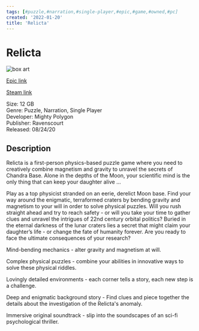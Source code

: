 ```yaml
---
tags: [#puzzle,#narration,#single-player,#epic,#game,#owned,#pc]
created: '2022-01-20'
title: 'Relicta'
---
```

# Relicta

![box art](https://cdn1.epicgames.com/d79920221de24b448e24516a7810804e/offer/Blades_Mobile_horizontal-480x270-2f443f91cd89da427b8efd6a910fbe04.jpg?h=270&amp;resize=1&amp;w=480)

[Epic link](https://www.epicgames.com/store/en-US/p/relicta)

[Steam link](https://store.steampowered.com/app/941570/Relicta/?snr=1_7_7_151_150_1)

Size: 12 GB  
Genre: Puzzle, Narration, Single Player  
Developer: Mighty Polygon  
Publisher: Ravenscourt  
Released: 08/24/20  

## Description

Relicta is a first-person physics-based puzzle game where you need to creatively combine magnetism and gravity to unravel the secrets of Chandra Base. Alone in the depths of the Moon, your scientific mind is the only thing that can keep your daughter alive …

Play as a top physicist stranded on an eerie, derelict Moon base. Find your way around the enigmatic, terraformed craters by bending gravity and magnetism to your will in order to solve physical puzzles. Will you rush straight ahead and try to reach safety - or will you take your time to gather clues and unravel the intrigues of 22nd century orbital politics? Buried in the eternal darkness of the lunar craters lies a secret that might claim your daughter’s life - or change the fate of humanity forever. Are you ready to face the ultimate consequences of your research?

Mind-bending mechanics - alter gravity and magnetism at will.

Complex physical puzzles - combine your abilities in innovative ways to solve these physical riddles.

Lovingly detailed environments - each corner tells a story, each new step is a challenge.

Deep and enigmatic background story - Find clues and piece together the details about the investigation of the Relicta's anomaly.

Immersive original soundtrack - slip into the soundscapes of an sci-fi psychological thriller.
